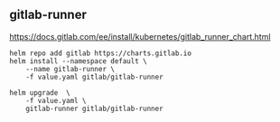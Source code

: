 
## gitlab-runner
https://docs.gitlab.com/ee/install/kubernetes/gitlab_runner_chart.html
```
helm repo add gitlab https://charts.gitlab.io
helm install --namespace default \
    --name gitlab-runner \
    -f value.yaml gitlab/gitlab-runner

helm upgrade  \
    -f value.yaml \
    gitlab-runner gitlab/gitlab-runner
```